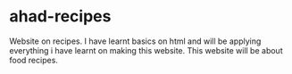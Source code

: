 # ahad-recipes
Website on recipes.
I have learnt basics on html and will be applying everything i have learnt on making this website.
This website will be about food recipes.